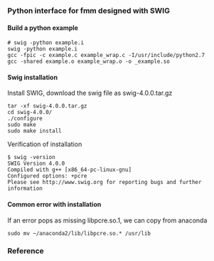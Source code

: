 ### Python interface for fmm designed with SWIG

#### Build a python example

```
# swig -python example.i
swig -python example.i
gcc -fpic -c example.c example_wrap.c -I/usr/include/python2.7
gcc -shared example.o example_wrap.o -o _example.so
```

#### Swig installation

Install SWIG, download the swig file as swig-4.0.0.tar.gz

```
tar -xf swig-4.0.0.tar.gz
cd swig-4.0.0/
./configure
sudo make
sudo make install
```

Verification of installation

```
$ swig -version
SWIG Version 4.0.0
Compiled with g++ [x86_64-pc-linux-gnu]
Configured options: +pcre
Please see http://www.swig.org for reporting bugs and further information
```

#### Common error with installation

If an error pops as missing libpcre.so.1, we can copy from anaconda

```
sudo mv ~/anaconda2/lib/libpcre.so.* /usr/lib
```


### Reference
